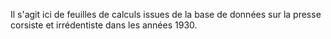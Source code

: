 Il s'agit ici de feuilles de calculs issues de la base de données sur la presse corsiste et irrédentiste dans les années 1930.